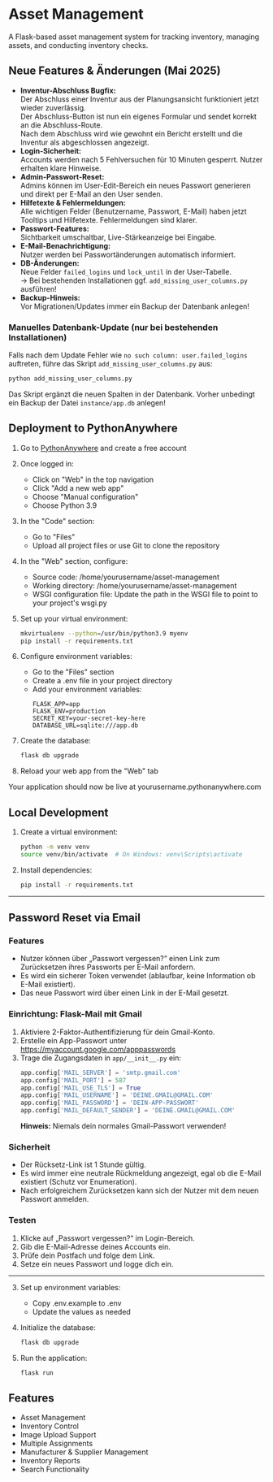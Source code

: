 # Asset Management

A Flask-based asset management system for tracking inventory, managing assets, and conducting inventory checks.

## Neue Features & Änderungen (Mai 2025)

- **Inventur-Abschluss Bugfix:**  
  Der Abschluss einer Inventur aus der Planungsansicht funktioniert jetzt wieder zuverlässig.  
  Der Abschluss-Button ist nun ein eigenes Formular und sendet korrekt an die Abschluss-Route.  
  Nach dem Abschluss wird wie gewohnt ein Bericht erstellt und die Inventur als abgeschlossen angezeigt.
- **Login-Sicherheit:**  
  Accounts werden nach 5 Fehlversuchen für 10 Minuten gesperrt. Nutzer erhalten klare Hinweise.
- **Admin-Passwort-Reset:**  
  Admins können im User-Edit-Bereich ein neues Passwort generieren und direkt per E-Mail an den User senden.
- **Hilfetexte & Fehlermeldungen:**  
  Alle wichtigen Felder (Benutzername, Passwort, E-Mail) haben jetzt Tooltips und Hilfetexte. Fehlermeldungen sind klarer.
- **Passwort-Features:**  
  Sichtbarkeit umschaltbar, Live-Stärkeanzeige bei Eingabe.
- **E-Mail-Benachrichtigung:**  
  Nutzer werden bei Passwortänderungen automatisch informiert.
- **DB-Änderungen:**  
  Neue Felder `failed_logins` und `lock_until` in der User-Tabelle.  
  → Bei bestehenden Installationen ggf. `add_missing_user_columns.py` ausführen!
- **Backup-Hinweis:**  
  Vor Migrationen/Updates immer ein Backup der Datenbank anlegen!

### Manuelles Datenbank-Update (nur bei bestehenden Installationen)

Falls nach dem Update Fehler wie `no such column: user.failed_logins` auftreten, führe das Skript `add_missing_user_columns.py` aus:

```bash
python add_missing_user_columns.py
```

Das Skript ergänzt die neuen Spalten in der Datenbank. Vorher unbedingt ein Backup der Datei `instance/app.db` anlegen!


## Deployment to PythonAnywhere

1. Go to [PythonAnywhere](https://www.pythonanywhere.com/) and create a free account

2. Once logged in:
   - Click on "Web" in the top navigation
   - Click "Add a new web app"
   - Choose "Manual configuration"
   - Choose Python 3.9

3. In the "Code" section:
   - Go to "Files"
   - Upload all project files or use Git to clone the repository

4. In the "Web" section, configure:
   - Source code: /home/yourusername/asset-management
   - Working directory: /home/yourusername/asset-management
   - WSGI configuration file: Update the path in the WSGI file to point to your project's wsgi.py

5. Set up your virtual environment:
   ```bash
   mkvirtualenv --python=/usr/bin/python3.9 myenv
   pip install -r requirements.txt
   ```

6. Configure environment variables:
   - Go to the "Files" section
   - Create a .env file in your project directory
   - Add your environment variables:
     ```
     FLASK_APP=app
     FLASK_ENV=production
     SECRET_KEY=your-secret-key-here
     DATABASE_URL=sqlite:///app.db
     ```

7. Create the database:
   ```bash
   flask db upgrade
   ```

8. Reload your web app from the "Web" tab

Your application should now be live at yourusername.pythonanywhere.com

## Local Development

1. Create a virtual environment:
   ```bash
   python -m venv venv
   source venv/bin/activate  # On Windows: venv\Scripts\activate
   ```

2. Install dependencies:
   ```bash
   pip install -r requirements.txt
   ```

---

## Password Reset via Email

### Features
- Nutzer können über „Passwort vergessen?“ einen Link zum Zurücksetzen ihres Passworts per E-Mail anfordern.
- Es wird ein sicherer Token verwendet (ablaufbar, keine Information ob E-Mail existiert).
- Das neue Passwort wird über einen Link in der E-Mail gesetzt.

### Einrichtung: Flask-Mail mit Gmail
1. Aktiviere 2-Faktor-Authentifizierung für dein Gmail-Konto.
2. Erstelle ein App-Passwort unter https://myaccount.google.com/apppasswords
3. Trage die Zugangsdaten in `app/__init__.py` ein:
   ```python
   app.config['MAIL_SERVER'] = 'smtp.gmail.com'
   app.config['MAIL_PORT'] = 587
   app.config['MAIL_USE_TLS'] = True
   app.config['MAIL_USERNAME'] = 'DEINE.GMAIL@GMAIL.COM'
   app.config['MAIL_PASSWORD'] = 'DEIN-APP-PASSWORT'
   app.config['MAIL_DEFAULT_SENDER'] = 'DEINE.GMAIL@GMAIL.COM'
   ```
   **Hinweis:** Niemals dein normales Gmail-Passwort verwenden!

### Sicherheit
- Der Rücksetz-Link ist 1 Stunde gültig.
- Es wird immer eine neutrale Rückmeldung angezeigt, egal ob die E-Mail existiert (Schutz vor Enumeration).
- Nach erfolgreichem Zurücksetzen kann sich der Nutzer mit dem neuen Passwort anmelden.

### Testen
1. Klicke auf „Passwort vergessen?“ im Login-Bereich.
2. Gib die E-Mail-Adresse deines Accounts ein.
3. Prüfe dein Postfach und folge dem Link.
4. Setze ein neues Passwort und logge dich ein.

---


3. Set up environment variables:
   - Copy .env.example to .env
   - Update the values as needed

4. Initialize the database:
   ```bash
   flask db upgrade
   ```

5. Run the application:
   ```bash
   flask run
   ```

## Features

- Asset Management
- Inventory Control
- Image Upload Support
- Multiple Assignments
- Manufacturer & Supplier Management
- Inventory Reports
- Search Functionality
